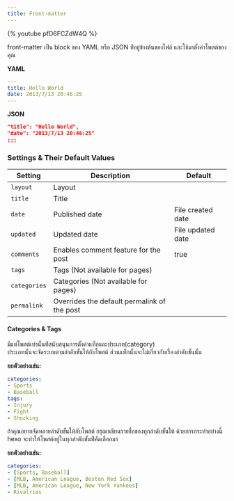 ```yaml
---
title: Front-matter
---
```


{% youtube pfD6FCZdW4Q %}

front-matter เป็น block ของ YAML หรือ JSON ท่ีอยู่ข้างต้นของไฟล์ 
และใช้มาตั้งค่าโพสต์ของคุณ

**YAML**
``` yaml
---
title: Hello World
date: 2013/7/13 20:46:25
---
```

**JSON**
``` json
"title": "Hello World",
"date": "2013/7/13 20:46:25"
;;;
```

### Settings & Their Default Values

Setting | Description | Default
--- | --- | ---
`layout` | Layout |
`title` | Title |
`date` | Published date | File created date
`updated` | Updated date | File updated date
`comments` | Enables comment feature for the post | true
`tags` | Tags (Not available for pages) |
`categories` | Categories (Not available for pages) |
`permalink` | Overrides the default permalink of the post |

#### Categories & Tags

มีแต่โพสต์เท่านั้นท่ีสนับสนุนการตั้งค่าแท็กและประเภท(category)  
ประเภทนั้นจะจัดระบบตามลำดับขั้นให้กับโพสต์ 
ส่วนแท็กนั้นจะไม่เกี่ยวกับเรื่องลำดับขั้นนั้น 
 

**ยกตัวอย่างเช่น:**

``` yaml
categories:
- Sports
- Baseball
tags:
- Injury
- Fight
- Shocking
```

ถ้าคุณอยากจัดหลายลำดับขั้นให้กับโพสต์ กรุณาเขียนรายชื่อของทุกลำดับขั้นให้ 
ด้วยการกระทำอย่างนี้  hexo จะทำให้โพสต์อยู่ในทุกลำดับขั้นท่ีคัดเลือกมา

**ยกตัวอย่างเช่น:**

``` yaml
categories:
- [Sports, Baseball]
- [MLB, American League, Boston Red Sox]
- [MLB, American League, New York Yankees]
- Rivalries
```
